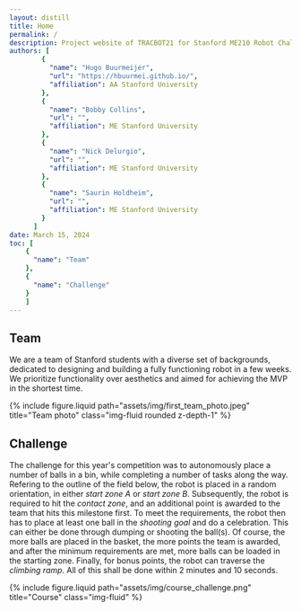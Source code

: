 ```yaml
---
layout: distill
title: Home
permalink: /
description: Project website of TRACBOT21 for Stanford ME210 Robot Challenge. 
authors: [
        {
          "name": "Hugo Buurmeijer",
          "url": "https://hbuurmei.github.io/",
          "affiliation": AA Stanford University
        },
        {
          "name": "Bobby Collins",
          "url": "",
          "affiliation": ME Stanford University
        },
        {
          "name": "Nick Delurgio",
          "url": "",
          "affiliation": ME Stanford University
        },
        {
          "name": "Saurin Holdheim",
          "url": "",
          "affiliation": ME Stanford University
        }
      ]
date: March 15, 2024
toc: [
    {
      "name": "Team"
    },
    {
      "name": "Challenge"
    }
    ]
---
```


<h2 id="team">Team</h2>

We are a team of Stanford students with a diverse set of backgrounds, dedicated to designing and building a fully functioning robot in a few weeks.
We prioritize functionality over aesthetics and aimed for achieving the MVP in the shortest time.

<div class="row justify-content-sm-center">
  <div class="col-sm-8 mt-3 mt-md-0">
    {% include figure.liquid path="assets/img/first_team_photo.jpeg" title="Team photo" class="img-fluid rounded z-depth-1" %}
  </div>
</div>


<h2 id="challenge">Challenge</h2>

The challenge for this year's competition was to autonomously place a number of balls in a bin, while completing a number of tasks along the way.
Refering to the outline of the field below, the robot is placed in a random orientation, in either *start zone A* or *start zone B*.
Subsequently, the robot is required to hit the *contact zone*, and an additional point is awarded to the team that hits this milestone first.
To meet the requirements, the robot then has to place at least one ball in the *shooting goal* and do a celebration.
This can either be done through dumping or shooting the ball(s).
Of course, the more balls are placed in the basket, the more points the team is awarded, and after the minimum requirements are met, more balls can be loaded in the starting zone.
Finally, for bonus points, the robot can traverse the *climbing ramp*.
All of this shall be done within 2 minutes and 10 seconds.

<div class="row justify-content-sm-center">
  <div class="col-sm">
    {% include figure.liquid path="assets/img/course_challenge.png" title="Course" class="img-fluid" %}
  </div>
</div>
